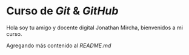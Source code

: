 # Curso de _Git_ & _GitHub_

Hola soy tu amigo y docente digital Jonathan Mircha, bienvenidos a mi curso.

Agregando más contenido al _README.md_
